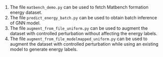 1. The file `matbench_demo.py` can be used to fetch Matbench formation energy dataset.
2. The file `predict_energy_batch.py` can be used to obtain batch inference of GNN model.
3. The file `augment_from_file_uniform.py` can be used to augment the dataset with controlled perturbation without affecting the energy labels.
4. The file `augment_from_file_modelmapped_uniform.py` can be used to augment the dataset with controlled perturbation while using an existing model to generate energy labels.
